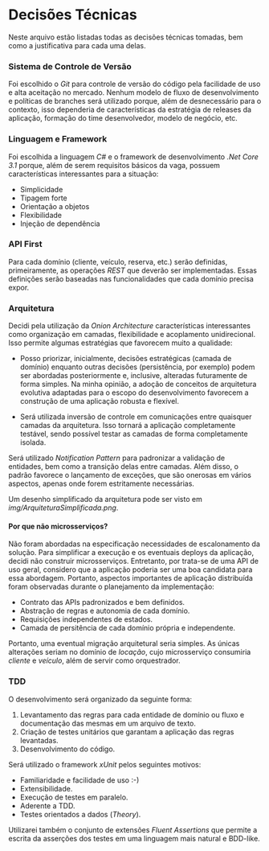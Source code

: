 # Decisões Técnicas
Neste arquivo estão listadas todas as decisões técnicas tomadas, bem como a justificativa para cada uma delas.

### Sistema de Controle de Versão
Foi escolhido o *Git* para controle de versão do código pela facilidade de uso e alta aceitação no mercado. Nenhum modelo de fluxo de desenvolvimento e políticas de branches será utilizado porque, além de desnecessário para o contexto, isso dependeria de características da estratégia de releases da aplicação, formação do time desenvolvedor, modelo de negócio, etc.

### Linguagem e Framework
Foi escolhida a linguagem *C#* e o framework de desenvolvimento *.Net Core 3.1* porque, além de serem requisitos básicos da vaga, possuem características interessantes para a situação:
- Simplicidade
- Tipagem forte
- Orientação a objetos
- Flexibilidade
- Injeção de dependência

### API First
Para cada domínio (cliente, veículo, reserva, etc.) serão definidas, primeiramente, as operações *REST* que deverão ser implementadas. Essas definições serão baseadas nas funcionalidades que cada domínio precisa expor.

### Arquitetura
Decidi pela utilização da *Onion Architecture* características interessantes como organização em camadas, flexibilidade e acoplamento unidirecional. Isso permite algumas estratégias que favorecem muito a qualidade:
- Posso priorizar, inicialmente, decisões estratégicas (camada de domínio)  enquanto outras decisões (persistência, por exemplo) podem ser abordadas posteriormente e, inclusive, alteradas futuramente de forma simples. Na minha opinião, a adoção de conceitos de arquitetura evolutiva adaptadas para o escopo do desenvolvimento favorecem a construção de uma aplicação robusta e flexível.

- Será utilizada inversão de controle em comunicações entre quaisquer camadas da arquitetura. Isso tornará a aplicação completamente testável, sendo possível testar as camadas de forma completamente isolada.

Será utilizado *Notification Pattern* para padronizar a validação de entidades, bem como a transição delas entre camadas. Além disso, o padrão favorece o lançamento de exceções, que são onerosas em vários aspectos, apenas onde forem estritamente necessárias.

Um desenho simplificado da arquitetura pode ser visto em *img/ArquiteturaSimplificada.png*.

#### Por que não microsserviços?
Não foram abordadas na especificação necessidades de escalonamento da solução. Para simplificar a execução e os eventuais deploys da aplicação, decidi não construir microsserviços. Entretanto, por trata-se de uma API de uso geral, considero que a aplicação poderia ser uma boa candidata para essa abordagem. Portanto, aspectos importantes de aplicação distribuída foram observadas durante o planejamento da implementação:
- Contrato das APIs padronizados e bem definidos.
- Abstração de regras e autonomia de cada domínio.
- Requisições independentes de estados.
- Camada de persitência de cada domínio própria e independente.

Portanto, uma eventual migração arquitetural seria simples. As únicas alterações seriam no domínio de *locação*, cujo microsserviço consumiria *cliente* e *veículo*, além de servir como orquestrador.

### TDD
O desenvolvimento será organizado da seguinte forma:
1. Levantamento das regras para cada entidade de domínio ou fluxo e documentação das mesmas em um arquivo de texto.
2. Criação de testes unitários que garantam a aplicação das regras levantadas.
3. Desenvolvimento do código.

Será utilizado o framework *xUnit* pelos seguintes motivos:
- Familiaridade e facilidade de uso :-)
- Extensibilidade.
- Execução de testes em paralelo.
- Aderente a TDD.
- Testes orientados a dados (*Theory*).

Utilizarei também o conjunto de extensões *Fluent Assertions* que permite a escrita da asserções dos testes em uma linguagem mais natural e BDD-like.
